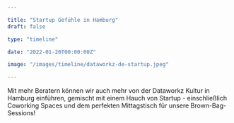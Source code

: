 ```yaml
---

title: "Startup Gefühle in Hamburg"
draft: false

type: "timeline"

date: "2022-01-20T00:00:00Z"

image: "/images/timeline/dataworkz-de-startup.jpeg"

---
```


Mit mehr Beratern können wir auch mehr von der Dataworkz Kultur in Hamburg einführen, gemischt mit einem Hauch von Startup - einschließlich Coworking Spaces und dem perfekten Mittagstisch für unsere Brown-Bag-Sessions!
